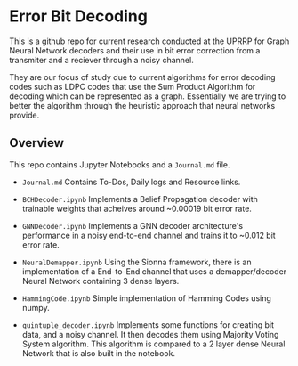 # Error Bit Decoding

This is a github repo for current research conducted at the UPRRP for Graph Neural Network decoders and their use in bit error correction from a transmiter and a reciever through a noisy channel.

They are our focus of study due to current algorithms for error decoding codes such as LDPC codes that use the Sum Product Algorithm for decoding which can be represented as a graph. Essentially we are trying to better the algorithm through the heuristic approach that neural networks provide.

  ## Overview

This repo contains Jupyter Notebooks and a `Journal.md` file. 

- `Journal.md` Contains To-Dos, Daily logs and Resource links. 

- `BCHDecoder.ipynb` Implements a Belief Propagation decoder with trainable weights that acheives around ~0.00019 bit error rate.

- `GNNDecoder.ipynb` Implements a GNN decoder architecture's performance in a noisy end-to-end channel and trains it to ~0.012 bit error rate. 
  
- `NeuralDemapper.ipynb` Using the Sionna framework, there is an implementation of a End-to-End channel that uses a demapper/decoder Neural Network containing 3 dense layers.

- `HammingCode.ipynb` Simple implementation of Hamming Codes using numpy. 

- `quintuple_decoder.ipynb` Implements some functions for creating bit data, and a noisy channel. It then decodes them using Majority Voting System algorithm. This algorithm is compared to a 2 layer dense Neural Network that is also built in the notebook. 
